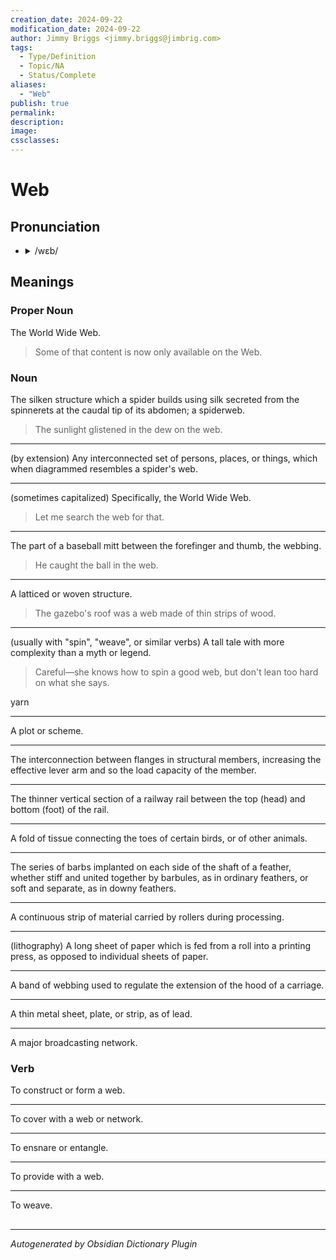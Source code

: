 ```yaml
---
creation_date: 2024-09-22
modification_date: 2024-09-22
author: Jimmy Briggs <jimmy.briggs@jimbrig.com>
tags:
  - Type/Definition
  - Topic/NA
  - Status/Complete
aliases:
  - "Web"
publish: true
permalink:
description:
image:
cssclasses:
---
```


# Web

## Pronunciation

- <details><summary>/wɛb/</summary><audio controls><source src="https://api.dictionaryapi.dev/media/pronunciations/en/web-us.mp3"></audio></details>

## Meanings

### Proper Noun

The World Wide Web.

> Some of that content is now only available on the Web.

### Noun

The silken structure which a spider builds using silk secreted from the spinnerets at the caudal tip of its abdomen; a spiderweb.

> The sunlight glistened in the dew on the web.

---

(by extension) Any interconnected set of persons, places, or things, which when diagrammed resembles a spider's web.

---

(sometimes capitalized) Specifically, the World Wide Web.

> Let me search the web for that.

---

The part of a baseball mitt between the forefinger and thumb, the webbing.

> He caught the ball in the web.

---

A latticed or woven structure.

> The gazebo's roof was a web made of thin strips of wood.

---

(usually with "spin", "weave", or similar verbs) A tall tale with more complexity than a myth or legend.

> Careful—she knows how to spin a good web, but don't lean too hard on what she says.

yarn

---

A plot or scheme.

---

The interconnection between flanges in structural members, increasing the effective lever arm and so the load capacity of the member.

---

The thinner vertical section of a railway rail between the top (head) and bottom (foot) of the rail.

---

A fold of tissue connecting the toes of certain birds, or of other animals.

---

The series of barbs implanted on each side of the shaft of a feather, whether stiff and united together by barbules, as in ordinary feathers, or soft and separate, as in downy feathers.

---

A continuous strip of material carried by rollers during processing.

---

(lithography) A long sheet of paper which is fed from a roll into a printing press, as opposed to individual sheets of paper.

---

A band of webbing used to regulate the extension of the hood of a carriage.

---

A thin metal sheet, plate, or strip, as of lead.

---

A major broadcasting network.

### Verb

To construct or form a web.

---

To cover with a web or network.

---

To ensnare or entangle.

---

To provide with a web.

---

To weave.



## 



***

*Autogenerated by Obsidian Dictionary Plugin*
